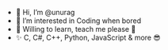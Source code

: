 - 👋 Hi, I’m @unurag
- 👀 I’m interested in Coding when bored
- 🌱 Willing to learn, teach me please 🥲
- ✨ C, C#, C++, Python, JavaScript & more 😎
<!---
UnuRag/UnuRag is a ✨ special ✨ repository because its `README.md` (this file) appears on your GitHub profile.
You can click the Preview link to take a look at your changes.
--->
